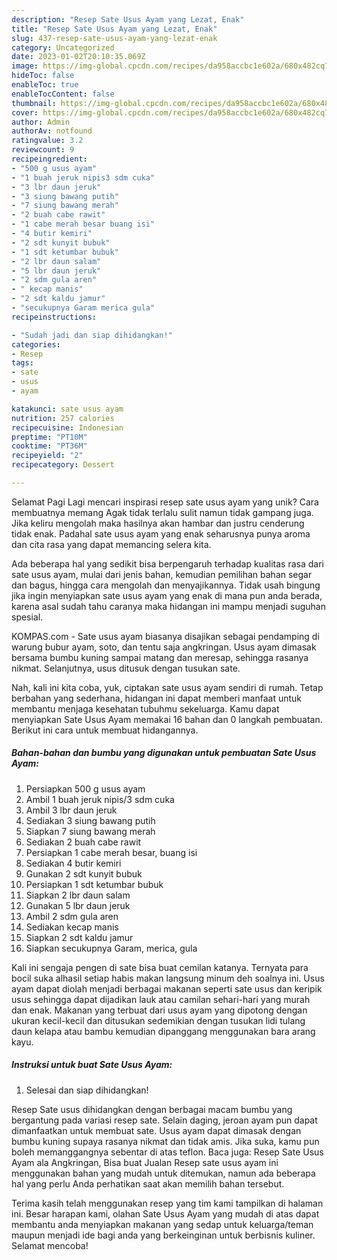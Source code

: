 ```yaml
---
description: "Resep Sate Usus Ayam yang Lezat, Enak"
title: "Resep Sate Usus Ayam yang Lezat, Enak"
slug: 437-resep-sate-usus-ayam-yang-lezat-enak
category: Uncategorized
date: 2023-01-02T20:10:35.069Z
image: https://img-global.cpcdn.com/recipes/da958accbc1e602a/680x482cq70/sate-usus-ayam-foto-resep-utama.jpg
hideToc: false
enableToc: true
enableTocContent: false
thumbnail: https://img-global.cpcdn.com/recipes/da958accbc1e602a/680x482cq70/sate-usus-ayam-foto-resep-utama.jpg
cover: https://img-global.cpcdn.com/recipes/da958accbc1e602a/680x482cq70/sate-usus-ayam-foto-resep-utama.jpg
author: Admin
authorAv: notfound
ratingvalue: 3.2
reviewcount: 9
recipeingredient:
- "500 g usus ayam"
- "1 buah jeruk nipis3 sdm cuka"
- "3 lbr daun jeruk"
- "3 siung bawang putih"
- "7 siung bawang merah"
- "2 buah cabe rawit"
- "1 cabe merah besar buang isi"
- "4 butir kemiri"
- "2 sdt kunyit bubuk"
- "1 sdt ketumbar bubuk"
- "2 lbr daun salam"
- "5 lbr daun jeruk"
- "2 sdm gula aren"
- " kecap manis"
- "2 sdt kaldu jamur"
- "secukupnya Garam merica gula"
recipeinstructions:

- "Sudah jadi dan siap dihidangkan!"
categories:
- Resep
tags:
- sate
- usus
- ayam

katakunci: sate usus ayam 
nutrition: 257 calories
recipecuisine: Indonesian
preptime: "PT10M"
cooktime: "PT36M"
recipeyield: "2"
recipecategory: Dessert

---
```



Selamat Pagi Lagi mencari inspirasi resep sate usus ayam yang unik? Cara membuatnya memang Agak tidak terlalu sulit namun tidak gampang juga. Jika keliru mengolah maka hasilnya akan hambar dan justru cenderung tidak enak. Padahal sate usus ayam yang enak seharusnya punya aroma dan cita rasa yang dapat memancing selera kita.


Ada beberapa hal yang sedikit bisa berpengaruh terhadap kualitas rasa dari sate usus ayam, mulai dari jenis bahan, kemudian pemilihan bahan segar dan bagus, hingga cara mengolah dan menyajikannya. Tidak usah bingung jika ingin menyiapkan sate usus ayam yang enak di mana pun anda berada, karena asal sudah tahu caranya maka hidangan ini mampu menjadi suguhan spesial.

KOMPAS.com - Sate usus ayam biasanya disajikan sebagai pendamping di warung bubur ayam, soto, dan tentu saja angkringan. Usus ayam dimasak bersama bumbu kuning sampai matang dan meresap, sehingga rasanya nikmat. Selanjutnya, usus ditusuk dengan tusukan sate.


Nah, kali ini kita coba, yuk, ciptakan sate usus ayam sendiri di rumah. Tetap berbahan yang sederhana, hidangan ini dapat memberi manfaat untuk membantu menjaga kesehatan tubuhmu sekeluarga. Kamu dapat menyiapkan Sate Usus Ayam memakai 16 bahan dan 0 langkah pembuatan. Berikut ini cara untuk membuat hidangannya.

<!--inarticleads1-->

##### Bahan-bahan dan bumbu yang digunakan untuk pembuatan Sate Usus Ayam:

1. Persiapkan 500 g usus ayam
1. Ambil 1 buah jeruk nipis/3 sdm cuka
1. Ambil 3 lbr daun jeruk
1. Sediakan 3 siung bawang putih
1. Siapkan 7 siung bawang merah
1. Sediakan 2 buah cabe rawit
1. Persiapkan 1 cabe merah besar, buang isi
1. Sediakan 4 butir kemiri
1. Gunakan 2 sdt kunyit bubuk
1. Persiapkan 1 sdt ketumbar bubuk
1. Siapkan 2 lbr daun salam
1. Gunakan 5 lbr daun jeruk
1. Ambil 2 sdm gula aren
1. Sediakan  kecap manis
1. Siapkan 2 sdt kaldu jamur
1. Siapkan secukupnya Garam, merica, gula


Kali ini sengaja pengen di sate bisa buat cemilan katanya. Ternyata para bocil suka alhasil setiap habis makan langsung minum deh soalnya ini. Usus ayam dapat diolah menjadi berbagai makanan seperti sate usus dan keripik usus sehingga dapat dijadikan lauk atau camilan sehari-hari yang murah dan enak. Makanan yang terbuat dari usus ayam yang dipotong dengan ukuran kecil-kecil dan ditusukan sedemikian dengan tusukan lidi tulang daun kelapa atau bambu kemudian dipanggang menggunakan bara arang kayu. 

<!--inarticleads2-->

##### Instruksi untuk buat Sate Usus Ayam:


1. Selesai dan siap dihidangkan!

Resep Sate usus dihidangkan dengan berbagai macam bumbu yang bergantung pada variasi resep sate. Selain daging, jeroan ayam pun dapat dimanfaatkan untuk membuat sate. Usus ayam dapat dimasak dengan bumbu kuning supaya rasanya nikmat dan tidak amis. Jika suka, kamu pun boleh memanggangnya sebentar di atas teflon. Baca juga: Resep Sate Usus Ayam ala Angkringan, Bisa buat Jualan Resep sate usus ayam ini menggunakan bahan yang mudah untuk ditemukan, namun ada beberapa hal yang perlu Anda perhatikan saat akan memilih bahan tersebut. 

Terima kasih telah menggunakan resep yang tim kami tampilkan di halaman ini. Besar harapan kami, olahan Sate Usus Ayam yang mudah di atas dapat membantu anda menyiapkan makanan yang sedap untuk keluarga/teman maupun menjadi ide bagi anda yang berkeinginan untuk berbisnis kuliner. Selamat mencoba!

